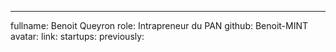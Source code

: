---
fullname: Benoit Queyron
role: Intrapreneur du PAN
github: Benoit-MINT
avatar: 
link:
startups:
previously:

